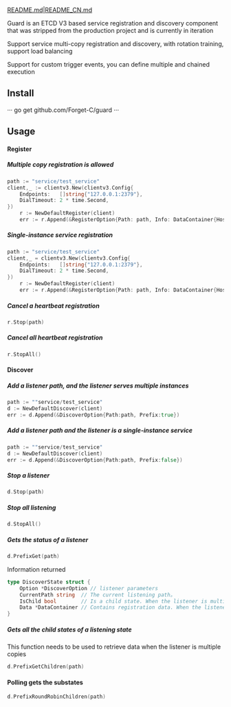 [README.md](English)|[README_CN.md](中文)

Guard is an ETCD V3 based service registration and discovery component that was stripped from the production project and is currently in iteration

Support service multi-copy registration and discovery, with rotation training, support load balancing

Support for custom trigger events, you can define multiple and chained execution

## Install

···
go get github.com/Forget-C/guard
···

## Usage

#### Register
##### Multiple copy registration is allowed
```go
path := "service/test_service"
client,_ := clientv3.New(clientv3.Config{
	Endpoints:   []string{"127.0.0.1:2379"},
	DialTimeout: 2 * time.Second,
})
	r := NewDefaultRegister(client)
	err := r.Append(&RegisterOption{Path: path, Info: DataContainer{HostName: "aaaa"}, Multi: true})
```

##### Single-instance service registration
```go
path := "service/test_service"
client,_ = clientv3.New(clientv3.Config{
	Endpoints:   []string{"127.0.0.1:2379"},
	DialTimeout: 2 * time.Second,
})
	r := NewDefaultRegister(client)
	err := r.Append(&RegisterOption{Path: path, Info: DataContainer{HostName: "aaaa"}, Multi: false})
```

##### Cancel a heartbeat registration
```go
r.Stop(path)
```

##### Cancel all heartbeat registration
```go
r.StopAll()
```

#### Discover
##### Add a listener path, and the listener serves multiple instances
```go
path := ""service/test_service"
d := NewDefaultDiscover(client)
err := d.Append(&DiscoverOption{Path:path, Prefix:true})
```
##### Add a listener path and the listener is a single-instance service
```go
path := ""service/test_service"
d := NewDefaultDiscover(client)
err := d.Append(&DiscoverOption{Path:path, Prefix:false})
```
##### Stop a listener
```go
d.Stop(path)
```
##### Stop all listening
```go
d.StopAll()
```
##### Gets the status of a listener
```go
d.PrefixGet(path)
```
Information returned
```go
type DiscoverState struct {
	Option *DiscoverOption // listener parameters 
	CurrentPath string	// The current listening path。
	IsChild bool        // Is a child state. When the listener is multiple copies, the structures of stateful information are all substates
	Data *DataContainer // Contains registration data. When the listener is multiple copies, the value is empty
}
```

##### Gets all the child states of a listening state
This function needs to be used to retrieve data when the listener is multiple copies
```go
d.PrefixGetChildren(path)
```

#### Polling gets the substates
```go
d.PrefixRoundRobinChildren(path)
```